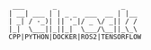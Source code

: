      ___       _                _   
    | __| ___ | | _ _  ___  __ | |__
    | _| / -_)| || '_|/ _ \/ _|| / /
    |_|  \___||_||_|  \___/\__||_\_\
    CPP|PYTHON|DOCKER|ROS2|TENSORFLOW

<!--
**felrock/felrock** is a ✨ _special_ ✨ repository because its `README.md` (this file) appears on your GitHub profile.

Here are some ideas to get you started:

- 🔭 I’m currently working on ...
- 🌱 I’m currently learning ...
- 👯 I’m looking to collaborate on ...
- 🤔 I’m looking for help with ...
- 💬 Ask me about ...
- 📫 How to reach me: ...
- 😄 Pronouns: ...
- ⚡ Fun fact: ...
-->
